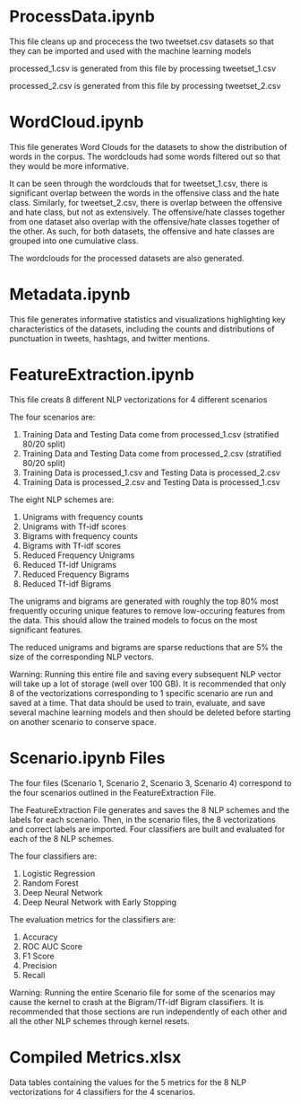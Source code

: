 # ProcessData.ipynb

This file cleans up and procecess the two tweetset.csv datasets so that they can be imported and used with the machine learning models

processed_1.csv is generated from this file by processing tweetset_1.csv

processed_2.csv is generated from this file by processing tweetset_2.csv

# WordCloud.ipynb

This file generates Word Clouds for the datasets to show the distribution of words in the corpus. The wordclouds had some words filtered out so that they would be more informative.

It can be seen through the wordclouds that for tweetset_1.csv, there is significant overlap between the words in the offensive class and the hate class. Similarly, for tweetset_2.csv, there is overlap between the offensive and hate class, but not as extensively. The offensive/hate classes together from one dataset also overlap with the offensive/hate classes together of the other. As such, for both datasets, the offensive and hate classes are grouped into one cumulative class.

The wordclouds for the processed datasets are also generated.

# Metadata.ipynb

This file generates informative statistics and visualizations highlighting key characteristics of the datasets, including the counts and distributions of punctuation in tweets, hashtags, and twitter mentions.

# FeatureExtraction.ipynb

This file creats 8 different NLP vectorizations for 4 different scenarios

The four scenarios are:

1) Training Data and Testing Data come from processed_1.csv (stratified 80/20 split)
2) Training Data and Testing Data come from processed_2.csv (stratified 80/20 split)
3) Training Data is processed_1.csv and Testing Data is processed_2.csv
4) Training Data is processed_2.csv and Testing Data is processed_1.csv

The eight NLP schemes are:

1) Unigrams with frequency counts
2) Unigrams with Tf-idf scores
3) Bigrams with frequency counts
4) Bigrams with Tf-idf scores
5) Reduced Frequency Unigrams
6) Reduced Tf-idf Unigrams
7) Reduced Frequency Bigrams
8) Reduced Tf-idf Bigrams

The unigrams and bigrams are generated with roughly the top 80% most frequently occuring unique features to remove low-occuring features from the data. This should allow the trained models to focus on the most significant features.

The reduced unigrams and bigrams are sparse reductions that are 5% the size of the corresponding NLP vectors.

Warning: Running this entire file and saving every subsequent NLP vector will take up a lot of storage (well over 100 GB). It is recommended that only 8 of the vectorizations corresponding to 1 specific scenario are run and saved at a time. That data should be used to train, evaluate, and save several machine learning models and then should be deleted before starting on another scenario to conserve space.

# Scenario.ipynb Files

The four files (Scenario 1, Scenario 2, Scenario 3, Scenario 4) correspond to the four scenarios outlined in the FeatureExtraction File. 

The FeatureExtraction File generates and saves the 8 NLP schemes and the labels for each scenario. Then, in the scenario files, the 8 vectorizations and correct labels are imported. Four classifiers are built and evaluated for each of the 8 NLP schemes.

The four classifiers are:

1) Logistic Regression
2) Random Forest
3) Deep Neural Network
4) Deep Neural Network with Early Stopping

The evaluation metrics for the classifiers are:

1) Accuracy
2) ROC AUC Score
3) F1 Score
4) Precision
5) Recall

Warning: Running the entire Scenario file for some of the scenarios may cause the kernel to crash at the Bigram/Tf-idf Bigram classifiers. It is recommended that those sections are run independently of each other and all the other NLP schemes through kernel resets.

# Compiled Metrics.xlsx

Data tables containing the values for the 5 metrics for the 8 NLP vectorizations for 4 classifiers for the 4 scenarios.
